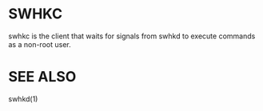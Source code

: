 # SWHKC

swhkc is the client that waits for signals from swhkd to execute commands as a non-root user.

# SEE ALSO

swhkd(1)
